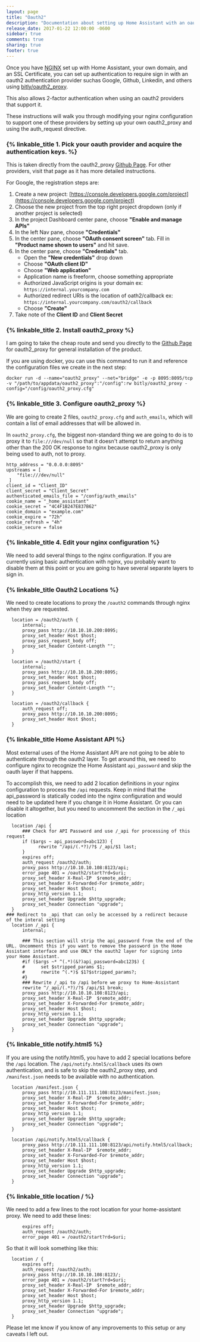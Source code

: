 ```yaml
---
layout: page
title: "Oauth2"
description: "Documentation about setting up Home Assistant with an oauth2 Auth provider using nginx and bitly/oauth2_proxy."
release_date: 2017-01-22 12:00:00 -0600
sidebar: true
comments: true
sharing: true
footer: true
---
```


Once you have [NGINX](https://home-assistant.io/ecosystem/nginx/) set up with Home Assistant, your own domain, and an SSL Certificate, you can set up authentication to require sign in with an oauth2 authentication provider suchas Google, Github, Linkedin, and others using [bitly/oauth2_proxy](https://github.com/bitly/oauth2_proxy).

This also allows 2-factor authentication when using an oauth2 providers that support it.

These instructions will walk you through modifying your nginx configuration to support one of these providers by setting up your own oauth2_proxy and using the auth_request directive.

### {% linkable_title 1. Pick your oauth provider and acquire the authentication keys. %}

This is taken directly from the oauth2_proxy [Github Page](https://github.com/bitly/oauth2_proxy). For other providers, visit that page as it has more detailed instructions.

For Google, the registration steps are:

1. Create a new project: [https://console.developers.google.com/project](https://console.developers.google.com/project)
2. Choose the new project from the top right project dropdown (only if another project is selected)
3. In the project Dashboard center pane, choose **"Enable and manage APIs"**
4. In the left Nav pane, choose **"Credentials"**
5. In the center pane, choose **"OAuth consent screen"** tab. Fill in **"Product name shown to users"** and hit save.
6. In the center pane, choose **"Credentials"** tab.
   * Open the **"New credentials"** drop down
   * Choose **"OAuth client ID"**
   * Choose **"Web application"**
   * Application name is freeform, choose something appropriate
   * Authorized JavaScript origins is your domain ex: `https://internal.yourcompany.com`
   * Authorized redirect URIs is the location of oath2/callback ex: `https://internal.yourcompany.com/oauth2/callback`
   * Choose **"Create"**
4. Take note of the **Client ID** and **Client Secret**

### {% linkable_title 2. Install oauth2_proxy %}

I am going to take the cheap route and send you directly to the [Github Page](https://github.com/bitly/oauth2_proxy) for oauth2_proxy for general installation of the product.

If you are using docker, you can use this command to run it and reference the configuration files we create in the next step:

```
docker run -d --name="oauth2_proxy" --net="bridge" -e -p 8095:8095/tcp -v "/path/to/appdata/oauth2_proxy":"/config":rw bitly/oauth2_proxy -config="/config/oauth2_proxy.cfg"
```

### {% linkable_title 3. Configure oauth2_proxy %}

We are going to create 2 files, `oauth2_proxy.cfg` and `auth_emails`, which will contain a list of email addresses that will be allowed in.

In `oauth2_proxy.cfg`, the biggest non-standard thing we are going to do is to proxy it to `file:///dev/null` so that it doesn't attempt to return anything other than the 200 OK response to nginx because oauth2_proxy is only being used to auth, not to proxy.

```
http_address = "0.0.0.0:8095"
upstreams = [
    "file:///dev/null"
 ]
client_id = "Client_ID"
client_secret = "Client_Secret"
authenticated_emails_file = "/config/auth_emails"
cookie_name = "_home_assistant"
cookie_secret = "4C4F1B247E837B62"
cookie_domain = "example.com"
cookie_expire = "72h"
cookie_refresh = "4h"
cookie_secure = false
```

### {% linkable_title 4. Edit your nginx configuration %}

We need to add several things to the nginx configuration. If you are currently using basic authentication with nginx, you probably want to disable them at this point or you are going to have several separate layers to sign in.

### {% linkable_title Oauth2 Locations %}

We need to create locations to proxy the `/oauth2` commands through nginx when they are requested.
```
  location = /oauth2/auth {
      internal;
      proxy_pass http://10.10.10.200:8095;
      proxy_set_header Host $host;
      proxy_pass_request_body off;
      proxy_set_header Content-Length "";
  }

  location = /oauth2/start {
      internal;
      proxy_pass http://10.10.10.200:8095;
      proxy_set_header Host $host;
      proxy_pass_request_body off;
      proxy_set_header Content-Length "";
  }
  
  location = /oauth2/callback {
      auth_request off;
      proxy_pass http://10.10.10.200:8095;
      proxy_set_header Host $host;
  }
```  

### {% linkable_title Home Assistant API %}

Most external uses of the Home Assistant API are not going to be able to authenticate through the oauth2 layer. To get around this, we need to configure nginx to recognize the Home Assistant `api_password` and skip the oauth layer if that happens.

To accomplish this, we need to add 2 location definitions in your nginx configuration to process the `/api` requests. Keep in mind that the api_password is statically coded into the nginx configuration and would need to be updated here if you change it in Home Assistant. Or you can disable it altogether, but you need to uncomment the section in the `/_api` location

```
  location /api {
      ### Check for API Password and use /_api for processing of this request
      if ($args ~ api_password=abc123) {
            rewrite ^/api/(.*?)/?$ /_api/$1 last;
      }
      expires off;
      auth_request /oauth2/auth;
      proxy_pass http://10.10.10.108:8123/api;
      error_page 401 = /oauth2/start?rd=$uri;
      proxy_set_header X-Real-IP  $remote_addr;
      proxy_set_header X-Forwarded-For $remote_addr;
      proxy_set_header Host $host;
      proxy_http_version 1.1;
      proxy_set_header Upgrade $http_upgrade;
      proxy_set_header Connection "upgrade";
  }
### Redirect to _api that can only be accessed by a redirect because of the interal setting
  location /_api {
      internal;

      ### This section will strip the api_password from the end of the URL. Uncomment this if you want to remove the password in the Home Assistant interface and use ONLY the oauth2 layer for signing into your Home Assistant.
      #if ($args ~* ^(.*)(&?)api_password=abc123$) {
      #      set $stripped_params $1;
      #      rewrite ^(.*)$ $1?$stripped_params?;
      #}
      ### Rewrite /_api to /api before we proxy to Home-Assistant
      rewrite ^/_api/(.*?)/?$ /api/$1 break;
      proxy_pass http://10.10.10.108:8123/api;
      proxy_set_header X-Real-IP  $remote_addr;
      proxy_set_header X-Forwarded-For $remote_addr;
      proxy_set_header Host $host;
      proxy_http_version 1.1;
      proxy_set_header Upgrade $http_upgrade;
      proxy_set_header Connection "upgrade";
  }
```

### {% linkable_title notify.html5 %}

If you are using the notify.html5, you have to add 2 special locations before the `/api` location. The `/api/notify.html5/callback` uses its own authentication, and is safe to skip the oauth2_proxy step, and `/manifest.json` needs to be available with no authentication.

```
  location /manifest.json {
      proxy_pass http://10.111.111.108:8123/manifest.json;
      proxy_set_header X-Real-IP  $remote_addr;
      proxy_set_header X-Forwarded-For $remote_addr;
      proxy_set_header Host $host;
      proxy_http_version 1.1;
      proxy_set_header Upgrade $http_upgrade;
      proxy_set_header Connection "upgrade";
  }
  
  location /api/notify.html5/callback {
      proxy_pass http://10.111.111.108:8123/api/notify.html5/callback;
      proxy_set_header X-Real-IP  $remote_addr;
      proxy_set_header X-Forwarded-For $remote_addr;
      proxy_set_header Host $host;
      proxy_http_version 1.1;
      proxy_set_header Upgrade $http_upgrade;
      proxy_set_header Connection "upgrade";
  }

```

### {% linkable_title location / %}

We need to add a few lines to the root location for your home-assistant proxy. We need to add these lines:

```
      expires off;
      auth_request /oauth2/auth;
      error_page 401 = /oauth2/start?rd=$uri;
```

So that it will look something like this:

```
  location / {
      expires off;
      auth_request /oauth2/auth;
      proxy_pass http://10.10.10.108:8123/;
      error_page 401 = /oauth2/start?rd=$uri;
      proxy_set_header X-Real-IP  $remote_addr;
      proxy_set_header X-Forwarded-For $remote_addr;
      proxy_set_header Host $host;
      proxy_http_version 1.1;
      proxy_set_header Upgrade $http_upgrade;
      proxy_set_header Connection "upgrade";
  }
```

Please let me know if you know of any improvements to this setup or any caveats I left out.
